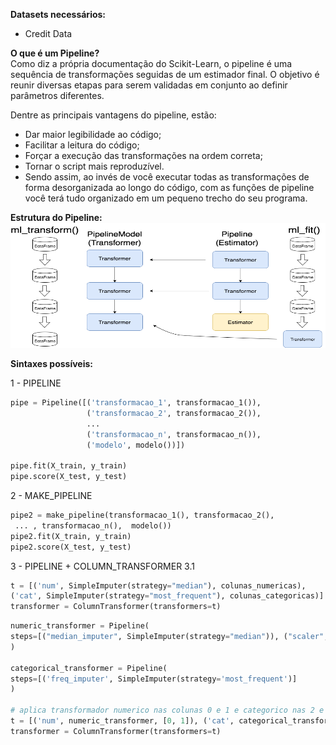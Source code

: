 <b>Datasets necessários:</b>

- Credit Data

<b>O que é um Pipeline?<br></b>
Como diz a própria documentação do Scikit-Learn, o pipeline é uma sequência de transformações seguidas de um estimador final. O objetivo é reunir diversas etapas para serem validadas em conjunto ao definir parâmetros diferentes.

Dentre as principais vantagens do pipeline, estão:

- Dar maior legibilidade ao código;
- Facilitar a leitura do código;
- Forçar a execução das transformações na ordem correta;
- Tornar o script mais reproduzível.
- Sendo assim, ao invés de você executar todas as transformações de forma desorganizada ao longo do código, com as funções de pipeline você terá tudo organizado em um pequeno trecho do seu programa.

<b>Estrutura do Pipeline:</b>
<img src = 'pipelines.png'  width="1000" height="200">

<b>Sintaxes possíveis:</b>

1 - PIPELINE

```python
pipe = Pipeline([('transformacao_1', transformacao_1()),
                 ('transformacao_2', transformacao_2()),
                 ...
                 ('transformacao_n', transformacao_n()),
                 ('modelo', modelo())])

pipe.fit(X_train, y_train)
pipe.score(X_test, y_test)
```

2 - MAKE_PIPELINE

```python
pipe2 = make_pipeline(transformacao_1(), transformacao_2(),
 ... , transformacao_n(),  modelo())
pipe2.fit(X_train, y_train)
pipe2.score(X_test, y_test)
```

3 - PIPELINE + COLUMN_TRANSFORMER
3.1

```python
t = [('num', SimpleImputer(strategy="median"), colunas_numericas),
('cat', SimpleImputer(strategy="most_frequent"), colunas_categoricas)]
transformer = ColumnTransformer(transformers=t)
```

```python
numeric_transformer = Pipeline(
steps=[("median_imputer", SimpleImputer(strategy="median")), ("scaler", StandardScaler())]
)

categorical_transformer = Pipeline(
steps=[('freq_imputer', SimpleImputer(strategy='most_frequent')]
)

# aplica transformador numerico nas colunas 0 e 1 e categorico nas 2 e 3
t = [('num', numeric_transformer, [0, 1]), ('cat', categorical_transformer, [2, 3])]
transformer = ColumnTransformer(transformers=t)
```
